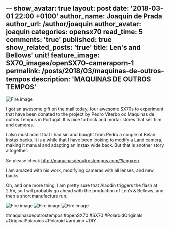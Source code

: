 --
show_avatar: true
layout: post
date: '2018-03-01 22:00 +0100'
author_name: Joaquín de Prada
author_url: /author/joaquin
author_avatar: joaquin
categories: opensx70
read_time: 5
comments: 'true'
published: true
show_related_posts: 'true'
title: Len's and Bellows' unit!
feature_image: SX70_images/openSX70-cameraporn-1
permalink: /posts/2018/03/maquinas-de-outros-tempos
description: 'MAQUINAS DE OUTROS TEMPOS'
---
![Fire image]({{site.url}}/{{site.baseurl}}img/2018/03/maquinas-de-outros-tempos-01.jpg)

I got an awesome gift on the mail today, four awesome SX70s to experiment that have been donated to the project by Pedro Viterbo od Maquinas de outros Tempos in Portugal. It is nice to brick and mortar stores that sell film and cameras.

I also must admit that I had sin and bought from Pedro a couple of Belair Instax backs. It is a while that I have been looking to modify a Land camera, making it manual and adapting an Instax wide back. But that is another story altogether.

So please check http://maquinasdeoutrostempos.com/?lang=en.

I am amazed with his work, modifying cameras with all lenses, and new backs.

Oh, and one more thing, I am pretty sure that Aladdin triggers the flash at 2.5V, so I will probably go ahead with the production of Len’s & Bellows, and then a short manufacture run.

![Fire image]({{site.url}}/{{site.baseurl}}img/2018/03/maquinas-de-outros-tempos-02.jpg)
![Fire image]({{site.url}}/{{site.baseurl}}img/2018/03/maquinas-de-outros-tempos-03.jpg)
![Fire image]({{site.url}}/{{site.baseurl}}img/2018/03/maquinas-de-outros-tempos-04.jpg)

#maquinasdeoutrostempos #openSX70 #SX70 #PolaroidOriginals #OriginalPolaroids #Polaroid #arduino #DIY
